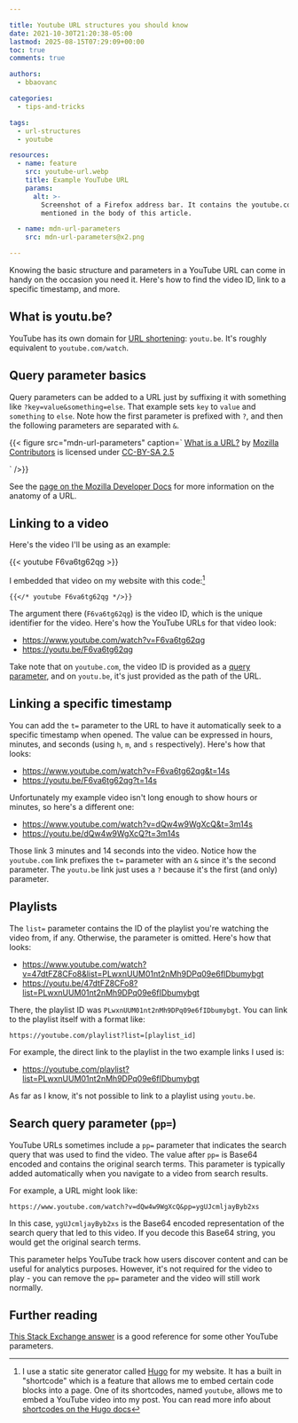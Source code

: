 ```yaml
---

title: Youtube URL structures you should know
date: 2021-10-30T21:20:38-05:00
lastmod: 2025-08-15T07:29:09+00:00
toc: true
comments: true

authors:
  - bbaovanc

categories:
  - tips-and-tricks

tags:
  - url-structures
  - youtube

resources:
  - name: feature
    src: youtube-url.webp
    title: Example YouTube URL
    params:
      alt: >-
        Screenshot of a Firefox address bar. It contains the youtube.com link
        mentioned in the body of this article.

  - name: mdn-url-parameters
    src: mdn-url-parameters@x2.png

---
```


Knowing the basic structure and parameters in a YouTube URL can come in handy on
the occasion you need it. Here's how to find the video ID, link to a specific
timestamp, and more.

<!--more-->

## What is youtu.be?

YouTube has its own domain for [URL
shortening](https://en.wikipedia.org/wiki/URL_shortening): `youtu.be`. It's
roughly equivalent to `youtube.com/watch`.

## Query parameter basics

Query parameters can be added to a URL just by suffixing it with something like
`?key=value&something=else`. That example sets `key` to `value` and `something`
to `else`. Note how the first parameter is prefixed with `?`, and then the
following parameters are separated with `&`.

{{< figure src="mdn-url-parameters" caption=`
  [What is a URL?][what-is-url] by [Mozilla Contributors][moz-contribs] is
  licensed under [CC-BY-SA 2.5][cc-by-sa-2.5]

  [what-is-url]: https://developer.mozilla.org/en-US/docs/Learn/Common_questions/What_is_a_URL#parameters
  [moz-contribs]: https://developer.mozilla.org/en-US/docs/Learn_web_development/Howto/Web_mechanics/What_is_a_URL/contributors.txt
  [cc-by-sa-2.5]: https://creativecommons.org/licenses/by-sa/2.5/
`
/>}}

See the [page on the Mozilla Developer
Docs](https://developer.mozilla.org/en-US/docs/Learn/Common_questions/What_is_a_URL)
for more information on the anatomy of a URL.

## Linking to a video

Here's the video I'll be using as an example:

{{< youtube F6va6tg62qg >}}

I embedded that video on my website with this code:[^hugo-shortcode]

```text
{{</* youtube F6va6tg62qg */>}}
```

The argument there (`F6va6tg62qg`) is the video ID, which is the unique
identifier for the video. Here's how the YouTube URLs for that video look:

- https://www.youtube.com/watch?v=F6va6tg62qg
- https://youtu.be/F6va6tg62qg

Take note that on `youtube.com`, the video ID is provided as a [query
parameter](#query-parameter-basics), and on `youtu.be`, it's just provided as
the path of the URL.

## Linking a specific timestamp

You can add the `t=` parameter to the URL to have it automatically seek to a
specific timestamp when opened. The value can be expressed in hours, minutes,
and seconds (using `h`, `m`, and `s` respectively). Here's how that looks:

- https://www.youtube.com/watch?v=F6va6tg62qg&t=14s
- https://youtu.be/F6va6tg62qg?t=14s

Unfortunately my example video isn't long enough to show hours or minutes, so
here's a different one:

- https://www.youtube.com/watch?v=dQw4w9WgXcQ&t=3m14s
- https://youtu.be/dQw4w9WgXcQ?t=3m14s

Those link 3 minutes and 14 seconds into the video. Notice how the `youtube.com`
link prefixes the `t=` parameter with an `&` since it's the second parameter.
The `youtu.be` link just uses a `?` because it's the first (and only) parameter.

## Playlists

The `list=` parameter contains the ID of the playlist you're watching the video
from, if any. Otherwise, the parameter is omitted. Here's how that looks:

- https://www.youtube.com/watch?v=47dtFZ8CFo8&list=PLwxnUUM01nt2nMh9DPq09e6fIDbumybgt
- https://youtu.be/47dtFZ8CFo8?list=PLwxnUUM01nt2nMh9DPq09e6fIDbumybgt

There, the playlist ID was `PLwxnUUM01nt2nMh9DPq09e6fIDbumybgt`. You can link to
the playlist itself with a format like:

```text
https://youtube.com/playlist?list=[playlist_id]
```

For example, the direct link to the playlist in the two example links I used is:

- https://youtube.com/playlist?list=PLwxnUUM01nt2nMh9DPq09e6fIDbumybgt

As far as I know, it's not possible to link to a playlist using `youtu.be`.

## Search query parameter (`pp=`)

YouTube URLs sometimes include a `pp=` parameter that indicates the search query
that was used to find the video. The value after `pp=` is Base64 encoded and
contains the original search terms. This parameter is typically added
automatically when you navigate to a video from search results.

For example, a URL might look like:

```text
https://www.youtube.com/watch?v=dQw4w9WgXcQ&pp=ygUJcmljayByb2xs
```

In this case, `ygUJcmljayByb2xs` is the Base64 encoded representation of the
search query that led to this video. If you decode this Base64 string, you
would get the original search terms.

This parameter helps YouTube track how users discover content and can be useful
for analytics purposes. However, it's not required for the video to play - you
can remove the `pp=` parameter and the video will still work normally.

## Further reading

[This Stack Exchange answer](https://webapps.stackexchange.com/a/9881) is a good
reference for some other YouTube parameters.

[^hugo-shortcode]: I use a static site generator called
  [Hugo](https://gohugo.io) for my website. It has a built in "shortcode" which
  is a feature that allows me to embed certain code blocks into a page. One of
  its shortcodes, named `youtube`, allows me to embed a YouTube video into my
  post. You can read more info about [shortcodes on the Hugo
  docs](https://gohugo.io/content-management/shortcodes/#use-hugos-built-in-shortcodes)
